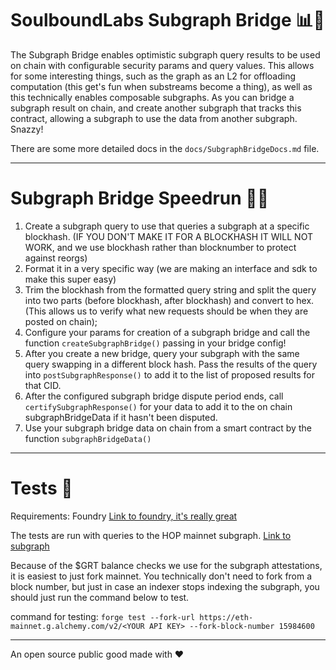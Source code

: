 # SoulboundLabs Subgraph Bridge 📊🌉

The Subgraph Bridge enables optimistic subgraph query results to be used on chain with configurable security params and query values. This allows for some interesting things, such as the graph as an L2 for offloading computation (this get's fun when substreams become a thing), as well as this technically enables composable subgraphs. As you can bridge a subgraph result on chain, and create another subgraph that tracks this contract, allowing a subgraph to use the data from another subgraph. Snazzy!

There are some more detailed docs in the `docs/SubgraphBridgeDocs.md` file.

---

# Subgraph Bridge Speedrun 🏃💨

1. Create a subgraph query to use that queries a subgraph at a specific blockhash. (IF YOU DON'T MAKE IT FOR A BLOCKHASH IT WILL NOT WORK, and we use blockhash rather than blocknumber to protect against reorgs)
2. Format it in a very specific way (we are making an interface and sdk to make this super easy)
3. Trim the blockhash from the formatted query string and split the query into two parts (before blockhash, after blockhash) and convert to hex. (This allows us to verify what new requests should be when they are posted on chain);
4. Configure your params for creation of a subgraph bridge and call the function `createSubgraphBridge()` passing in your bridge config!
5. After you create a new bridge, query your subgraph with the same query swapping in a different block hash. Pass the results of the query into `postSubgraphResponse()` to add it to the list of proposed results for that CID.
6. After the configured subgraph bridge dispute period ends, call `certifySubgraphResponse()` for your data to add it to the on chain subgraphBridgeData if it hasn't been disputed.
7. Use your subgraph bridge data on chain from a smart contract by the function `subgraphBridgeData()`

---

# Tests 🧪

Requirements: Foundry [Link to foundry, it's really great](https://book.getfoundry.sh/)

The tests are run with queries to the HOP mainnet subgraph. [Link to subgraph](https://thegraph.com/explorer/subgraphs/Cjv3tykF4wnd6m9TRmQV7weiLjizDnhyt6x2tTJB42Cy?view=Playground)

Because of the $GRT balance checks we use for the subgraph attestations, it is easiest to just fork mainnet. You technically don't need to fork from a block number, but just in case an indexer stops indexing the subgraph, you should just run the command below to test.

command for testing: `forge test --fork-url https://eth-mainnet.g.alchemy.com/v2/<YOUR API KEY> --fork-block-number 15984600`

---

An open source public good made with ❤️
